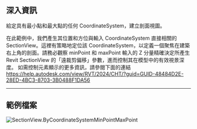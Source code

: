 ## 深入資訊
給定具有最小點和最大點的任何 CoordinateSystem，建立剖面視圖。

在此範例中，我們產生其位置和方位與輸入 CoordinateSystem 直接相關的 SectionView。這裡有策略地定位該 CoordinateSystem，以定義一個聚焦在建築右上角的剖面。請務必觀察 minPoint 和 maxPoint 輸入的 Z 分量精確決定所產生 Revit SectionView 的「遠裁剪偏移」參數，進而控制其在模型中的有效視景深度。
如需控制元素顯示的更多資訊，請參閱下面的連結
https://help.autodesk.com/view/RVT/2024/CHT/?guid=GUID-48484D2E-28ED-4BC3-8703-3B0488F1DA56
___
## 範例檔案

![SectionView.ByCoordinateSystemMinPointMaxPoint](./Revit.Elements.Views.SectionView.ByCoordinateSystemMinPointMaxPoint_img.jpg)
